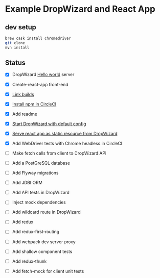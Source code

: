 # Example DropWizard and React App

## dev setup

```bash
brew cask install chromedriver
git clone
mvn install
```

## Status

- [x] DropWizard [Hello world](https://www.dropwizard.io/1.3.5/docs/getting-started.html) server
- [x] Create-react-app front-end
- [x] [Link builds](https://gist.github.com/phillipgreenii/7c954e3c3911e5c32bd0)
- [x] [Install npm in CircleCI](https://circleci.com/docs/2.0/using-shell-scripts/)
- [x] Add readme
- [x] [Start DropWizard with default config](https://stackoverflow.com/questions/49262060/start-dropwizard-with-config-yaml-from-resources)
- [x] [Serve react app as static resource from DropWizard](https://spin.atomicobject.com/2014/10/11/serving-static-assets-with-dropwizard/)
- [x] Add WebDriver tests with Chrome headless in CircleCI
- [ ] Make fetch calls from client to DropWizard API
- [ ] Add a PostGreSQL database
- [ ] Add Flyway migrations
- [ ] Add JDBI ORM
- [ ] Add API tests in DropWizard
- [ ] Inject mock dependencies
- [ ] Add wildcard route in DropWizard
- [ ] Add redux
- [ ] Add redux-first-routing
- [ ] Add webpack dev server proxy
- [ ] Add shallow component tests
- [ ] Add redux-thunk
- [ ] Add fetch-mock for client unit tests
  
